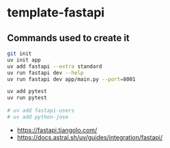 # template-fastapi

## Commands used to create it

```sh
git init
uv init app 
uv add fastapi --extra standard
uv run fastapi dev --help
uv run fastapi dev app/main.py --port=8001

uv add pytest
uv run pytest
    
# uv add fastapi-users
# uv add python-jose
```

- https://fastapi.tiangolo.com/
- https://docs.astral.sh/uv/guides/integration/fastapi/

